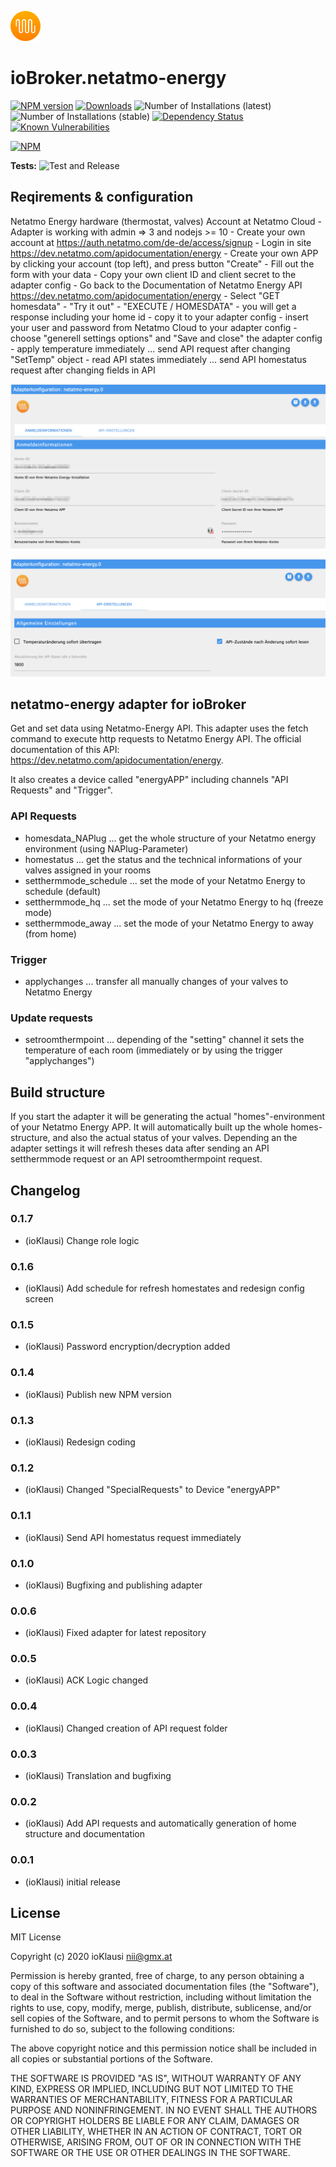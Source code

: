 ![Logo](admin/netatmo-energy.png)
# ioBroker.netatmo-energy

[![NPM version](http://img.shields.io/npm/v/iobroker.netatmo-energy.svg)](https://www.npmjs.com/package/iobroker.netatmo-energy)
[![Downloads](https://img.shields.io/npm/dm/iobroker.netatmo-energy.svg)](https://www.npmjs.com/package/iobroker.netatmo-energy)
![Number of Installations (latest)](http://iobroker.live/badges/netatmo-energy-installed.svg)
![Number of Installations (stable)](http://iobroker.live/badges/netatmo-energy-stable.svg)
[![Dependency Status](https://img.shields.io/david/Homemade-Disaster/iobroker.netatmo-energy.svg)](https://david-dm.org/Homemade-Disaster/iobroker.netatmo-energy)
[![Known Vulnerabilities](https://snyk.io/test/github/Homemade-Disaster/ioBroker.netatmo-energy/badge.svg)](https://snyk.io/test/github/Homemade-Disaster/ioBroker.netatmo-energy)

[![NPM](https://nodei.co/npm/iobroker.netatmo-energy.png?downloads=true)](https://nodei.co/npm/iobroker.netatmo-energy/)

**Tests:** ![Test and Release](https://github.com/Homemade-Disaster/ioBroker.netatmo-energy/workflows/Test%20and%20Release/badge.svg)

## Reqirements & configuration
Netatmo Energy hardware (thermostat, valves)
Account at Netatmo Cloud
	- Adapter is working with admin => 3 and nodejs >= 10
	- Create your own account at https://auth.netatmo.com/de-de/access/signup
	- Login in site https://dev.netatmo.com/apidocumentation/energy
	- Create your own APP by clicking your account (top left), and press button "Create"
		- Fill out the form with your data
		- Copy your own client ID and client secret to the adapter config
		- Go back to the Documentation of Netatmo Energy API https://dev.netatmo.com/apidocumentation/energy
		- Select "GET homesdata" - "Try it out" - "EXECUTE / HOMESDATA"
			- you will get a response including your home id
			- copy it to your adapter config
		- insert your user and password from Netatmo Cloud to your adapter config
		- choose "generell settings options" and "Save and close" the adapter config
			- apply temperature immediately ... send API request after changing "SetTemp" object
			- read API states immediately ... send API homestatus request after changing fields in API

![settingsLogin](docs/img/settings_login_de.png)

![settingsAPI](docs/img/settings_api_de.png)

## netatmo-energy adapter for ioBroker
Get and set data using Netatmo-Energy API. This adapter uses the fetch command to execute http requests to Netatmo Energy API. The official documentation of this API: https://dev.netatmo.com/apidocumentation/energy.

It also creates a device called "energyAPP" including channels "API Requests" and "Trigger".

### API Requests
* homesdata_NAPlug      ... get the whole structure of your Netatmo energy environment (using NAPlug-Parameter)
* homestatus            ... get the status and the technical informations of your valves assigned in your rooms
* setthermmode_schedule ... set the mode of your Netatmo Energy to schedule (default)
* setthermmode_hq       ... set the mode of your Netatmo Energy to hq (freeze mode)
* setthermmode_away     ... set the mode of your Netatmo Energy to away (from home)

### Trigger
* applychanges          ... transfer all manually changes of your valves to Netatmo Energy

### Update requests
* setroomthermpoint     ... depending of the "setting" channel it sets the temperature of each room (immediately or by using the trigger "applychanges")

## Build structure
If you start the adapter it will be generating the actual "homes"-environment of your Netatmo Energy APP.
It will automatically built up the whole homes-structure, and also the actual status of your valves.
Depending an the adapter settings it will refresh theses data after sending an API setthermmode request or an API setroomthermpoint request.


## Changelog

### 0.1.7
* (ioKlausi) Change role logic

### 0.1.6
* (ioKlausi) Add schedule for refresh homestates and redesign config screen

### 0.1.5
* (ioKlausi) Password encryption/decryption added

### 0.1.4
* (ioKlausi) Publish new NPM version

### 0.1.3
* (ioKlausi) Redesign coding

### 0.1.2
* (ioKlausi) Changed "SpecialRequests" to Device "energyAPP"

### 0.1.1
* (ioKlausi) Send API homestatus request immediately  

### 0.1.0
* (ioKlausi) Bugfixing and publishing adapter  

### 0.0.6
* (ioKlausi) Fixed adapter for latest repository

### 0.0.5
* (ioKlausi) ACK Logic changed

### 0.0.4
* (ioKlausi) Changed creation of API request folder

### 0.0.3
* (ioKlausi) Translation and bugfixing

### 0.0.2
* (ioKlausi) Add API requests and automatically generation of home structure and documentation

### 0.0.1
* (ioKlausi) initial release


## License
MIT License

Copyright (c) 2020 ioKlausi <nii@gmx.at>

Permission is hereby granted, free of charge, to any person obtaining a copy
of this software and associated documentation files (the "Software"), to deal
in the Software without restriction, including without limitation the rights
to use, copy, modify, merge, publish, distribute, sublicense, and/or sell
copies of the Software, and to permit persons to whom the Software is
furnished to do so, subject to the following conditions:

The above copyright notice and this permission notice shall be included in all
copies or substantial portions of the Software.

THE SOFTWARE IS PROVIDED "AS IS", WITHOUT WARRANTY OF ANY KIND, EXPRESS OR
IMPLIED, INCLUDING BUT NOT LIMITED TO THE WARRANTIES OF MERCHANTABILITY,
FITNESS FOR A PARTICULAR PURPOSE AND NONINFRINGEMENT. IN NO EVENT SHALL THE
AUTHORS OR COPYRIGHT HOLDERS BE LIABLE FOR ANY CLAIM, DAMAGES OR OTHER
LIABILITY, WHETHER IN AN ACTION OF CONTRACT, TORT OR OTHERWISE, ARISING FROM,
OUT OF OR IN CONNECTION WITH THE SOFTWARE OR THE USE OR OTHER DEALINGS IN THE
SOFTWARE.
